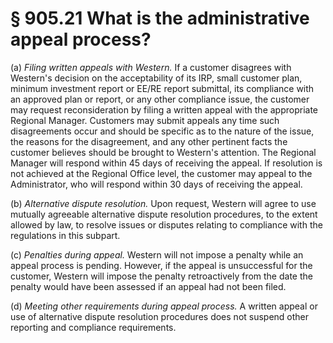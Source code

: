 # § 905.21   What is the administrative appeal process?

(a) *Filing written appeals with Western.* If a customer disagrees with Western's decision on the acceptability of its IRP, small customer plan, minimum investment report or EE/RE report submittal, its compliance with an approved plan or report, or any other compliance issue, the customer may request reconsideration by filing a written appeal with the appropriate Regional Manager. Customers may submit appeals any time such disagreements occur and should be specific as to the nature of the issue, the reasons for the disagreement, and any other pertinent facts the customer believes should be brought to Western's attention. The Regional Manager will respond within 45 days of receiving the appeal. If resolution is not achieved at the Regional Office level, the customer may appeal to the Administrator, who will respond within 30 days of receiving the appeal. 


(b) *Alternative dispute resolution.* Upon request, Western will agree to use mutually agreeable alternative dispute resolution procedures, to the extent allowed by law, to resolve issues or disputes relating to compliance with the regulations in this subpart. 


(c) *Penalties during appeal.* Western will not impose a penalty while an appeal process is pending. However, if the appeal is unsuccessful for the customer, Western will impose the penalty retroactively from the date the penalty would have been assessed if an appeal had not been filed. 


(d) *Meeting other requirements during appeal process.* A written appeal or use of alternative dispute resolution procedures does not suspend other reporting and compliance requirements.




